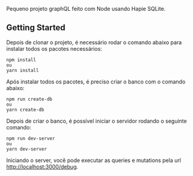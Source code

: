 Pequeno projeto graphQL feito com Node usando Hapie SQLite.

## Getting Started 

Depois de clonar o projeto, é necessário rodar o comando abaixo para instalar todos os pacotes necessários: 

```
npm install 
ou
yarn install
``` 

Após instalar todos os pacotes, é preciso criar o banco com o comando abaixo:

```
npm run create-db
ou 
yarn create-db
```

Depois de criar o banco, é possível iniciar o servidor rodando o seguinte comando:

```
npm run dev-server
ou 
yarn dev-server
```

Iniciando o server, você pode executar as queries e mutations pela url [http://localhost:3000/debug](http://localhost:3000/debug). 